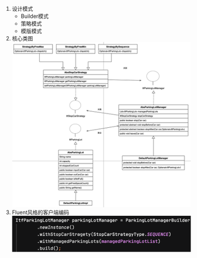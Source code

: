 1. 设计模式
    - Builder模式
    - 策略模式
    - 模版模式  
2. 核心类图
![image.png](./images/ParkingLot类图.png)
3. Fluent风格的客户端编码
![image.png](./images/Fluent%20API.png)

